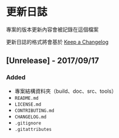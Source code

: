 # 更新日誌

專案的版本更新內容會被記錄在這個檔案

更新日誌的格式將會基於 [Keep a Changelog](http://keepachangelog.com/en/1.0.0/)

## [Unrelease] - 2017/09/17
### Added
- 專案結構資料夾（build、doc、src、tools）
- `README.md`
- `LICENSE.md`
- `CONTRIBUTING.md`
- `CHANGELOG.md`
- `.gitignore`
- `.gitattributes`